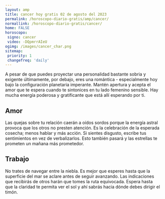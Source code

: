 ```yaml
---
layout: amp
title: cancer hoy gratis 02 de agosto del 2023 
permalink: /horoscopo-diario-gratis/amp/cancer/
normallink: /horoscopo-diario-gratis/cancer/
home: FALSE
horoscopo:
 signo: cancer
 video: -DQpmrrAIeU
ogimg: /images/cancer_char.png
sitemap:
 priority: 1
 changefreq: 'daily'
---
```



A pesar de que puedes proyectar una personalidad bastante sobria y exigente últimamente, por debajo, eres una romántica - especialmente hoy bajo la configuración planetaria imperante. Mantén apertura y acepta el amor que te espera cuando te sintonices en tu lado femenino sensible. Hay mucha energía poderosa y gratificante que está allí esperando por ti.

## Amor

Las quejas sobre tu relación caerán a oídos sordos porque la energía astral provoca que los otros no presten atención. Es la celebración de la esperada cosecha; menos hablar y más acción. Si sientes disgusto, escribe tus sentimientos en vez de verbalizarlos. Esto también pasará y las estrellas te prometen un mañana más prometedor.

## Trabajo

No trates de navegar entre la niebla. Es mejor que esperes hasta que la superficie del mar se aclare antes de seguir avanzando. Las indicaciones que recibirás de otros harán que tomes la ruta equivocada. Espera hasta que la claridad te permita ver el sol y ahí sabrás hacia dónde debes dirigir el timón.